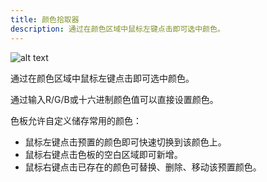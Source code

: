 ```yaml
---
title: 颜色拾取器
description: 通过在颜色区域中鼠标左键点击即可选中颜色。
---
```


![alt text](https://assbak.gcw.wiki/gcw/image/zh_hans/getting-started/23.appendix/7.color/image.png)

通过在颜色区域中鼠标左键点击即可选中颜色。

通过输入R/G/B或十六进制颜色值可以直接设置颜色。

色板允许自定义储存常用的颜色：

- 鼠标左键点击预置的颜色即可快速切换到该颜色上。
- 鼠标右键点击色板的空白区域即可新增。
- 鼠标右键点击已存在的颜色可替换、删除、移动该预置颜色。
